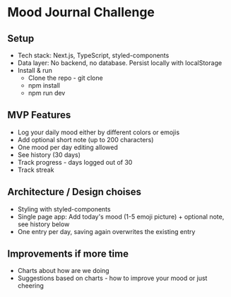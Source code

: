 # Mood Journal Challenge

## Setup

- Tech stack: Next.js, TypeScript, styled-components
- Data layer: No backend, no database. Persist locally with localStorage
- Install & run
  - Clone the repo - git clone
  - npm install
  - npm run dev

## MVP Features

- Log your daily mood either by different colors or emojis
- Add optional short note (up to 200 characters)
- One mood per day editing allowed
- See history (30 days)
- Track progress - days logged out of 30
- Track streak

## Architecture / Design choises

- Styling with styled-components
- Single page app: Add today's mood (1-5 emoji picture) + optional note, see history below
- One entry per day, saving again overwrites the existing entry

## Improvements if more time

- Charts about how are we doing
- Suggestions based on charts - how to improve your mood or just cheering
